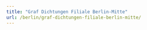 ```yaml
---
title: "Graf Dichtungen Filiale Berlin-Mitte"
url: /berlin/graf-dichtungen-filiale-berlin-mitte/
---
```

